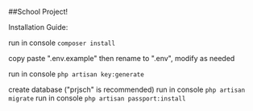 ##School Project!







Installation Guide:

run in console `composer install`

copy paste ".env.example" then rename to ".env", modify as needed

run in console `php artisan key:generate`

create database ("prjsch" is recommended)
run in console `php artisan migrate`
run in console `php artisan passport:install`